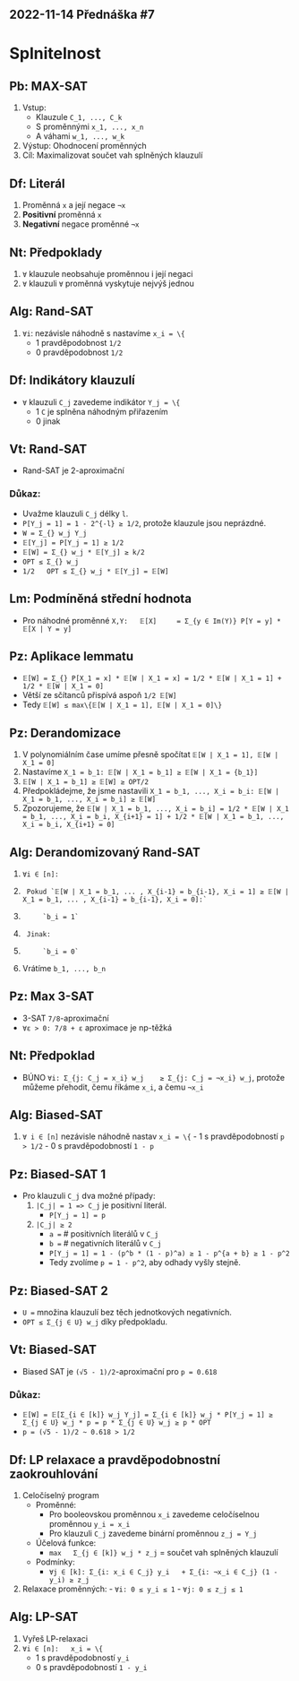 2022-11-14
Přednáška #7
------------



Splnitelnost
============


Pb: MAX-SAT
-----------
1. Vstup:
	- Klauzule `C_1, ..., C_k`
	- S proměnnými `x_1, ..., x_n`
	- A váhami `w_1, ..., w_k`
2. Výstup: Ohodnocení proměnných
3. Cíl: Maximalizovat součet vah splněných klauzulí


Df: Literál
-----------
1. Proměnná `x` a její negace `¬x`
2. **Positivní** proměnná `x`
3. **Negativní** negace proměnné `¬x`


Nt: Předpoklady
---------------
1. `∀` klauzule neobsahuje proměnnou i její negaci
2. `∀` klauzuli `∀` proměnná vyskytuje nejvýš jednou


Alg: Rand-SAT
-------------
1. `∀i`: nezávisle náhodně s nastavíme `x_i = \{`
	- 1 	pravděpodobnost `1/2`
	- 0 	pravděpodobnost `1/2`


Df: Indikátory klauzulí
-----------------------
- `∀` klauzuli `C_j` zavedeme indikátor `Y_j = \{`
	- 1 	`C` je splněna náhodným přiřazením
	- 0 	jinak
	

Vt: Rand-SAT
------------
- Rand-SAT je 2-aproximační

### Důkaz:
- Uvažme klauzuli `C_j` délky `l`.
- `P[Y_j = 1] = 1 - 2^{-l} ≥ 1/2`, protože klauzule jsou neprázdné.
- `W = Σ_{} w_j Y_j`
- `𝔼[Y_j] = P[Y_j = 1] ≥ 1/2`
- `𝔼[W] = Σ_{} w_j * 𝔼[Y_j] ≥ k/2`
- `OPT ≤ Σ_{} w_j`
- `1/2   OPT ≤ Σ_{} w_j * 𝔼[Y_j] = 𝔼[W]`


Lm: Podmíněná střední hodnota
-----------------------------
- Pro náhodné proměnné `X,Y:   𝔼[X] 	= Σ_{y ∈ Im(Y)} P[Y = y] * 𝔼[X | Y = y]`



Pz: Aplikace lemmatu
--------------------
- `𝔼[W] = Σ_{} P[X_1 = x] * 𝔼[W | X_1 = x] = 1/2 * 𝔼[W | X_1 = 1] + 1/2 * 𝔼[W | X_1 = 0]`
- Větší ze sčítanců přispívá aspoň `1/2 𝔼[W]`
- Tedy `𝔼[W] ≤ max\{𝔼[W | X_1 = 1], 𝔼[W | X_1 = 0]\}`


Pz: Derandomizace
-----------------
1. V polynomiálním čase umíme přesně spočítat `𝔼[W | X_1 = 1], 𝔼[W | X_1 = 0]`
2. Nastavíme `X_1 = b_1: 𝔼[W | X_1 = b_1] ≥ 𝔼[W | X_1 = {b_1}]`
3. `𝔼[W | X_1 = b_1] ≥ 𝔼[W] ≥ OPT/2`
4. Předpokládejme, že jsme nastavili `X_1 = b_1, ..., X_i = b_i: 𝔼[W | X_1 = b_1, ..., X_i = b_i] ≥ 𝔼[W]`
5. Zpozorujeme, že `𝔼[W | X_1 = b_1, ..., X_i = b_i] = 1/2 * 𝔼[W | X_1 = b_1, ..., X_i = b_i, X_{i+1} = 1] + 1/2 * 𝔼[W | X_1 = b_1, ..., X_i = b_i, X_{i+1} = 0]`


Alg: Derandomizovaný Rand-SAT
-----------------------------
1. `∀i ∈ [n]:`
2. 		Pokud `𝔼[W | X_1 = b_1, ... , X_{i-1} = b_{i-1}, X_i = 1] ≥ 𝔼[W | X_1 = b_1, ... , X_{i-1} = b_{i-1}, X_i = 0]:`
3. 			`b_i = 1`
4. 		Jinak:
5. 			`b_i = 0`
6. Vrátíme `b_1, ..., b_n`


Pz: Max 3-SAT
-------------
- 3-SAT `7/8`-aproximační
- `∀ε > 0: 7/8 + ε` aproximace je np-těžká


Nt: Předpoklad
--------------
- BÚNO `∀i: Σ_{j: C_j = x_i} w_j 	≥ Σ_{j: C_j = ¬x_i} w_j`, protože můžeme přehodit, čemu říkáme `x_i`, a čemu `¬x_i`


Alg: Biased-SAT
---------------
1. `∀ i ∈ [n]` nezávisle náhodně nastav `x_i = \{`
		- 1 	s pravděpodobností `p > 1/2`
		- 0 	s pravděpodobností `1 - p`
		

Pz: Biased-SAT 1
----------------
- Pro klauzuli `C_j` dva možné případy:
	1. `|C_j| = 1 => C_j` je positivní literál.
		- `P[Y_j = 1] = p`
	2. `|C_j| ≥ 2`
		- `a =` # positivních literálů v `C_j`
		- `b =` # negativních literálů v `C_j`
		- `P[Y_j = 1] = 1 - (p^b * (1 - p)^a) ≥ 1 - p^{a + b} ≥ 1 - p^2`
		+ Tedy zvolíme `p = 1 - p^2`, aby odhady vyšly stejně.
		

Pz: Biased-SAT 2
----------------
- `U =` množina klauzulí bez těch jednotkových negativních.
- `OPT ≤ Σ_{j ∈ U} w_j` díky předpokladu.

Vt: Biased-SAT
--------------
- Biased SAT je `(√5 - 1)/2`-aproximační pro `p = 0.618`

### Důkaz:
- `𝔼[W] = 𝔼[Σ_{i ∈ [k]} w_j Y_j] = Σ_{i ∈ [k]} w_j * P[Y_j = 1] ≥ Σ_{j ∈ U} w_j * p = p * Σ_{j ∈ U} w_j ≥ p * OPT`
- `p = (√5 - 1)/2 ~ 0.618 > 1/2`


Df: LP relaxace a pravděpodobnostní zaokrouhlování
--------------------------------------------------
1. Celočíselný program
	- Proměnné:
		- Pro booleovskou proměnnou `x_i` zavedeme celočíselnou proměnnou `y_i = x_i`
		- Pro klauzuli `C_j` zavedeme binární proměnnou `z_j = Y_j`
	- Účelová funkce:
		- `max   Σ_{j ∈ [k]} w_j * z_j` = součet vah splněných klauzulí
	- Podmínky:
		- `∀j ∈ [k]: Σ_{i: x_i ∈ C_j} y_i	+ Σ_{i: ¬x_i ∈ C_j} (1 - y_i) ≥ z_j`
2. Relaxace proměnných:
		- `∀i: 0 ≤ y_i ≤ 1`
		- `∀j: 0 ≤ z_j ≤ 1`
		

Alg: LP-SAT
-----------
1. Vyřeš LP-relaxaci
2. `∀i ∈ [n]:   x_i = \{`
	+ 1 	s pravděpodobností `y_i`
	+ 0 	s pravděpodobností `1 - y_i`
